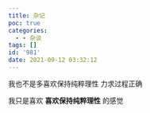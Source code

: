 ```yaml
---
title: 杂记
poc: true
categories:
  - - 杂谈
tags: []
id: '981'
date: 2021-09-12 03:32:12
---
```


我也不是多喜欢保持纯粹理性 力求过程正确

我只是喜欢 **喜欢保持纯粹理性** 的感觉